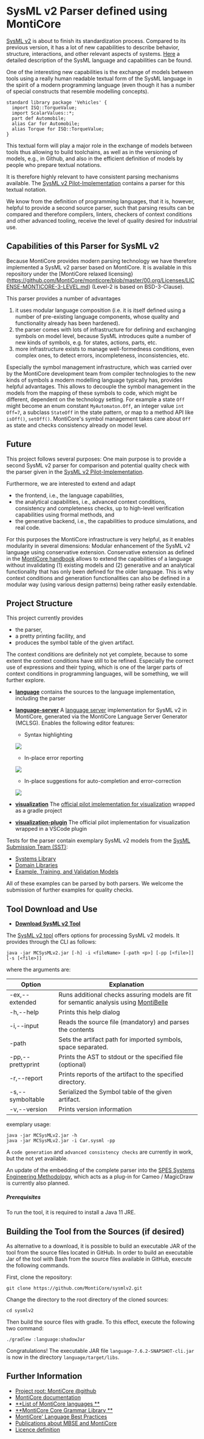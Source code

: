 <!-- (c) https://github.com/MontiCore/monticore -->

# SysML v2 Parser defined using MontiCore

[SysML v2](https://www.omgsysml.org/SysML-2.htm) is about to finish its
standardization process. Compared to its previous version, it has a
lot of new capabilities to describe behavior, structure, interactions,
and other relevant aspects of systems.
[Here](https://www.omgsysml.org/index.htm) a detailed description of
the SysML language and capabilities can be found.

One of the interesting new capabilities is the exchange of models
between tools using a really human readable textual form of the SysML
language in the spirit of a modern programming language (even though it
has a number of special constructs that resemble modelling concepts).

```
standard library package 'Vehicles' {
  import ISQ::TorqueValue;
  import ScalarValues::*;
  part def Automobile;
  alias Car for Automobile;
  alias Torque for ISQ::TorqueValue;
}
```

This textual form will play a major role in the exchange of models
between tools thus allowing to build toolchains, as well as in the
versioning of models, e.g., in Github, and also in the efficient
definition of models by people who prepare textual notations.

It is therefore highly relevant to have consistent parsing mechanisms
available. The [SysML v2
Pilot-Implementation](https://github.com/Systems-Modeling/SysML-v2-Pilot-Implementation)
contains a parser for this textual notation.

We know from the definition of programming languages, that it is,
however, helpful to provide a second source parser, such that parsing
results can be compared and therefore compilers, linters, checkers of
context conditions and other advanced tooling, receive the level of
quality desired for industrial use.

## Capabilities of this Parser for SysML v2

Because MontiCore provides modern parsing technology we have therefore
implemented a SysML v2 parser based on MontiCore. It is available in
this repository under the [MontiCore relaxed
licensing}(https://github.com/MontiCore/monticore/blob/master/00.org/Licenses/LICENSE-MONTICORE-3-LEVEL.md)
(Level-2 is based on BSD-3-Clause).

This parser provides a number of advantages

1. it uses modular language composition (i.e. it is itself defined using
   a number of pre-existing language components, whose quality and functionality
   already has been hardened).
1. the parser comes with lots of infrastructure for defining
   and exchanging symbols on model level, because SysML introduces
   quite a number of new kinds of symbols, e.g. for states, actions, parts,
   etc.
1. more infrastructure exists to manage well-formedness conditions,
   even complex ones, to detect errors, incompleteness, inconsistencies, etc.

Especially the symbol management infrastructure, which was carried over
by the MontiCore development team from compiler technologies to the new
kinds of symbols a modern modelling language typically has, provides
helpful advantages. This allows to decouple the symbol management in
the models from the mapping of these symbols to code, which might be
different, dependent on the technology setting. For example a state
`Off` might become an enum constant `MyAutomaton.Off`, an integer value
`int Off=7`, a subclass `StateOff` in the state pattern, or map to a
method API like `isOff()`, `setOff()`. MontiCore's symbol management
takes care about `Off` as state and checks consistency already on model
level.

## Future

This project follows several purposes: One main purpose is to provide a
second SysML v2 parser
for comparison and potential quality check with the
parser given in the [SysML v2
Pilot-Implementation](https://github.com/Systems-Modeling/SysML-v2-Pilot-Implementation).

Furthermore, we are interested to extend and adapt

* the frontend, i.e., the language capabilities,
* the analytical capabilities, i.e., advanced context conditions,
  consistency and completeness checks, up to high-level verification
  capabilities using frormal methods, and
* the generative backend, i.e., the capabilities to produce
  simulations, and real code.

For this purposes the MontiCore infrastructure is very helpful, as it
enables modularity in several dimensions: Modular enhancement of the
SysML v2 language using conservative extension. Conservative extension
as defined in the [MontiCore
handbook](https://monticore.de/handbook.pdf) allows to extend the
capabilities of a language without invalidating (1) existing models and
(2) generative and an analytical functionality that has only been
defined for the older language. This is why context conditions and
generation functionalities can also be defined in a modular way
(using various design patterns) being rather easily
extendable.

## Project Structure

This project currently provides

* the parser,
* a pretty printing facility, and
* produces the symbol table of the given artifact.

The context conditions are definitely not yet complete, because to some
extent the context conditions have still to be refined. Especially the
correct use of expressions and their typing, which is one of the larger
parts of context conditions in programming languages, will be
something, we will further explore.

* [**language**](language) contains the sources to the language
  implementation, including the parser
* [**language-server**](language-server) A [language server][3]
  implementation for SysML v2 in MontiCore, generated via the MontiCore Language
  Server Generator (MCLSG). Enables the following editor features:
  - Syntax highlighting

  ![](doc/highlighting.png)
  - In-place error reporting

  ![](doc/errors.png)
  - In-place suggestions for auto-completion and error-correction

  ![](doc/completion.png)
* [**visualization**](visualization) The [official pilot implementation for
  visualization][2] wrapped as a gradle project
* [**visualization-plugin**](visualization-plugin) The official pilot implementation for
  visualization wrapped in a VSCode plugin

Tests for the parser contain exemplary SysML v2 models from the [SysML
Submission Team (SST)](https://github.com/Systems-Modeling):
* [Systems Library](language/src/main/resources/Systems%20Library)
* [Domain Libraries](language/src/main/resources/Domain%20Libraries)
* [Example, Training, and Validation Models](language/src/test/resources/official)

All of these examples can be parsed by both parsers. We welcome the submission
of further examples for quality checks.

## Tool Download and Use

* [**Download SysML v2 Tool**](https://www.monticore.de/download/MCSysMLv2.jar)

The [SysML v2 tool](bin/MCSysMLv2.jar) offers options for processing SysML v2
models. It provides through the CLI as follows:

`java -jar MCSysMLv2.jar [-h] -i <fileName> [-path <p>] [-pp [<file>]] [-s [<file>]]`

where the arguments are:

| Option                   | Explanation                                                                                |
|--------------------------|--------------------------------------------------------------------------------------------|
| -ex,--extended           | Runs additional checks assuring models are fit for semantic analysis using [MontiBelle][1] |
| -h,--help                | Prints this help dialog                                                                    |
| -i,--input <file>        | Reads the source file (mandatory) and parses the contents                                  |
| -path <arg>              | Sets the artifact path for imported symbols, space separated.                              |
| -pp,--prettyprint <file> | Prints the AST to stdout or the specified file (optional)                                  |
| -r,--report <dir>        | Prints reports of the artifact to the specified directory.                                 |
| -s,--symboltable <file>  | Serialized the Symbol table of the given artifact.                                         |
| -v,--version             | Prints version information                                                                 |

exemplary usage:

```
java -jar MCSysMLv2.jar -h
java -jar MCSysMLv2.jar -i Car.sysml -pp
```

A `code generation` and `advanced consistency checks` are currently in
work, but the not yet available.

An update of the embedding of the complete parser into the [SPES
Systems Engineering Methodology](https://spesml.github.io/index.html/),
which acts as a plug-in for Cameo / MagicDraw is currently also
planned.

##### Prerequisites

To run the tool, it is required to install a Java 11 JRE.

## Building the Tool from the Sources (if desired)

As alternative to a download, it is possible to build an executable JAR of the
tool from the source files located in GitHub. In order to build an executable
Jar of the tool with Bash from the source files available in GitHub, execute the
following commands.

First, clone the repository:
```
git clone https://github.com/MontiCore/sysmlv2.git
```

Change the directory to the root directory of the cloned sources:
```
cd sysmlv2
```

Then build the source files with gradle. To this effect, execute the following
two command:

```
./gradlew :language:shadowJar
```

Congratulations! The executable JAR file `language-7.6.2-SNAPSHOT-cli.jar` is
now in the directory `language/target/libs`.

## Further Information

* [Project root: MontiCore @github](https://github.com/MontiCore/monticore)
* [MontiCore documentation](http://www.monticore.de/)
* [**List of MontiCore languages
  **](https://github.com/MontiCore/monticore/blob/opendev/docs/Languages.md)
* [**MontiCore Core Grammar Library
  **](https://github.com/MontiCore/monticore/blob/opendev/monticore-grammar/src/main/grammars/de/monticore/Grammars.md)
* [MontiCore' Language Best Practices](https://github.com/MontiCore/monticore/blob/opendev/docs/BestPractices.md)
* [Publications about MBSE and MontiCore](https://www.se-rwth.de/publications/)
* [Licence definition](https://github.com/MontiCore/monticore/blob/master/00.org/Licenses/LICENSE-MONTICORE-3-LEVEL.md)

[1]: https://www.se-rwth.de/projects/#MontiBelle
[2]: https://github.com/Systems-Modeling/SysML-v2-Pilot-Implementation/tree/master/org.omg.sysml.interactive
[3]: https://microsoft.github.io/language-server-protocol/
